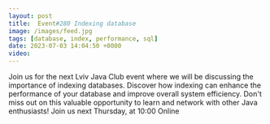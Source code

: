 ```yaml
---
layout: post
title:  Event#280 Indexing database
image: /images/feed.jpg
tags: [database, index, performance, sql]
date: 2023-07-03 14:04:50 +0000
video: 
---
```


Join us for the next Lviv Java Club event where we will be discussing the importance of indexing databases. Discover how indexing can enhance the performance of your database and improve overall system efficiency. Don't miss out on this valuable opportunity to learn and network with other Java enthusiasts!
Join us next Thursday, at 10:00 Online
